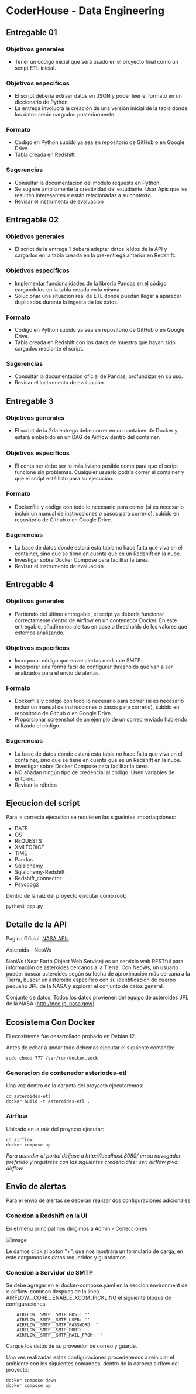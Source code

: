 # CoderHouse - Data Engineering

## Entregable 01

### Objetivos generales
- Tener un código inicial que será usado en el proyecto final como un script ETL inicial.

### Objetivos específicos
- El script debería extraer datos en JSON y poder leer el formato en un diccionario de Python.
- La entrega involucra la creación de una versión inicial de la tabla donde los datos serán cargados posteriormente.

### Formato
- Código en Python subido ya sea en repositorio de GitHub o en Google Drive.
- Tabla creada en Redshift.

### Sugerencias
- Consultar la documentación del módulo requests en Python.
- Se sugiere ampliamente la creatividad del estudiante. Usar Apis que les resulten interesantes y están relacionadas a su contexto.
- Revisar el instrumento de evaluación

## Entregable 02

### Objetivos generales
- El script de la entrega 1 deberá adaptar datos leídos de la API y cargarlos en la tabla creada en la pre-entrega anterior en Redshift.

### Objetivos específicos
- Implementar funcionalidades de la librería Pandas en el código cargándolos en la tabla creada en la misma.
- Solucionar una situación real de ETL donde puedan llegar a aparecer duplicados durante la ingesta de los datos.

### Formato
- Código en Python subido ya sea en repositorio de GitHub o en Google Drive.
- Tabla creada en Redshift con los datos de muestra que hayan sido cargados mediante el script.

### Sugerencias
- Consultar la documentación oficial de Pandas; profundizar en su uso.
- Revisar el instrumento de evaluación

## Entregable 3

### Objetivos generales
- El script de la 2da entrega debe correr en un container de Docker y estará embebido en un DAG de Airﬂow dentro del container.

### Objetivos especíﬁcos
- El container debe ser lo más liviano posible como para que el script funcione sin problemas. Cualquier usuario podría correr el container y que el script esté listo para su ejecución.

### Formato
- Dockerﬁle y código con todo lo necesario para correr (si es necesario incluir un manual de instrucciones o pasos para correrlo), subido en repositorio de Github o en Google Drive.

### Sugerencias
- La base de datos donde estará esta tabla no hace falta que viva en el container, sino que se tiene en cuenta que es un Redshift en la nube.
- Investigar sobre Docker Compose para facilitar la tarea.
- Revisar el instrumento de evaluación

## Entregable 4

### Objetivos generales
- Partiendo del último entregable, el script ya debería funcionar correctamente dentro de Airflow en un contenedor Docker. En este entregable, añadiremos alertas en base a thresholds de los valores que estemos analizando.

### Objetivos específicos
- Incorporar código que envíe alertas mediante SMTP.
- Incorporar una forma fácil de configurar thresholds que van a ser analizados para el envío de alertas.

### Formato
- Dockerfile y código con todo lo necesario para correr (si es necesario incluir un manual de instrucciones o pasos para correrlo), subido en repositorio de Github o en Google Drive.
- Proporcionar screenshot de un ejemplo de un correo envíado habiendo utilizado el código.

### Sugerencias
- La base de datos donde estará esta tabla no hace falta que viva en el container, sino que se tiene en cuenta que es un Redshift en la nube.
- Investigar sobre Docker Compose para facilitar la tarea.
- NO añadan ningún tipo de credencial al código. Usen variables de entorno.
- Revisar la rúbrica

## Ejecucion del script
Para la correcta ejecucion se requieren las sigueintes importaqciones:
- DATE
- OS
- REQUESTS
- XMLTODICT
- TIME
- Pandas
- Sqlalchemy
- Sqlalchemy-Redshift
- Redshift_connector
- Psycopg2

Dentro de la raiz del proyecto ejecutar como root:
~~~
python3 app.py
~~~

## Detalle de la API

Pagina Oficial: [NASA APIs](https://api.nasa.gov/)

Asteroids - NeoWs

NeoWs (Near Earth Object Web Service) es un servicio web RESTful para información de asteroides cercanos a la Tierra. Con NeoWs, un usuario puede: buscar asteroides según su fecha de aproximación más cercana a la Tierra, buscar un asteroide específico con su identificación de cuerpo pequeño JPL de la NASA y explorar el conjunto de datos general.

Conjunto de datos: Todos los datos provienen del equipo de asteroides JPL de la NASA (http://neo.jpl.nasa.gov/).

## Ecosistema Con Docker

El ecosistema fue desarrollado probado en Debian 12.

Antes de echar a andar todo debemos ejecutar el siguiente comando: 

~~~
sudo chmod 777 /var/run/docker.sock
~~~

### Generacion de contenedor asteriodes-etl

Una vez dentro de la carpeta del proyecto ejecutaremos:

~~~
cd asteroides-etl
docker build -t asteroides-etl .
~~~

### Airflow

Ubicado en la raiz del proyecto ejecutar:

~~~
cd airflow
docker compose up 
~~~

*Para acceder al portal dirijase a http://localhost:8080/ en su navegador preferido y registrese con las siguientes credenciales: usr: airflow pwd: airflow*

## Envio de alertas

Para el envio de alertas se deberan realizar dos configuraciones adicionales

### Conexion a Redshift en la UI

En el menu principal nos dirigimos a Admin - Conecciones 

![image](https://github.com/normanruiz/CoderHouse-DataEngineering/assets/28979800/01b31a8f-3dfb-4384-8f94-ce45ca369d0d)

Le damos click al boton "+", que nos mostrara un formulario de carga, en este cargamos los datos requeridos y guardamos.

### Conexion a Servidor de SMTP

Se debe agregar en el docker-compose.yaml en la seccion environment de x-airflow-common despues de la linea AIRFLOW__CORE__ENABLE_XCOM_PICKLING el siguiente bloque de configuraciones:

~~~
    AIRFLOW__SMTP__SMTP_HOST: ''
    AIRFLOW__SMTP__SMTP_USER: ''
    AIRFLOW__SMTP__SMTP_PASSWORD: ''
    AIRFLOW__SMTP__SMTP_PORT: 
    AIRFLOW__SMTP__SMTP_MAIL_FROM: ''
~~~

Carque los datos de su proveedor de correo y guarde.

Una ves realizadas estas configuraciones procederemos a reiniciar el ambiente con los siguientes comandos, dentro de la carpera airflow del proyecto:

~~~
docker compose down
docker compose up
~~~

